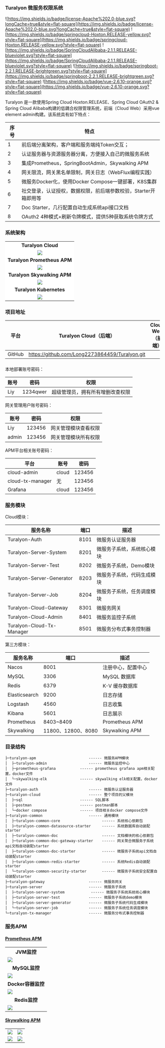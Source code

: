 ### Turalyon 微服务权限系统
![https://img.shields.io/badge/license-Apache%202.0-blue.svg?longCache=true&style=flat-square](https://img.shields.io/badge/license-Apache%202.0-blue.svg?longCache=true&style=flat-square)
![https://img.shields.io/badge/springcloud-Hoxton.RELEASE-yellow.svg?style=flat-square](https://img.shields.io/badge/springcloud-Hoxton.RELEASE-yellow.svg?style=flat-square)
![https://img.shields.io/badge/SpringCloudAlibaba-2.1.1.RELEASE-blueviolet.svg?style=flat-square](https://img.shields.io/badge/SpringCloudAlibaba-2.1.1.RELEASE-blueviolet.svg?style=flat-square)
![https://img.shields.io/badge/springboot-2.2.1.RELEASE-brightgreen.svg?style=flat-square](https://img.shields.io/badge/springboot-2.2.1.RELEASE-brightgreen.svg?style=flat-square)
![https://img.shields.io/badge/vue-2.6.10-orange.svg?style=flat-square](https://img.shields.io/badge/vue-2.6.10-orange.svg?style=flat-square)

Turalyon 是一款使用Spring Cloud Hoxton.RELEASE、Spring Cloud OAuth2 & Spring Cloud Alibaba构建的低耦合权限管理系统，前端（Cloud Web）采用vue element admin构建。该系统具有如下特点：

序号 | 特点
---|---
1 | 前后端分离架构，客户端和服务端纯Token交互； 
2 | 认证服务器与资源服务器分离，方便接入自己的微服务系统
3 | 集成Prometheus，SpringBootAdmin，Skywalking APM
4 | 网关限流，网关黑名单限制，网关日志（WebFlux编程实践）
5 | 微服务Docker化，使用Docker Compose一键部署，K8S集群
6 | 社交登录，认证授权，数据权限，前后端参数校验，Starter开箱即用等
7 | Doc Starter，几行配置自动生成系统api接口文档
8 | OAuth2 4种模式+刷新令牌模式，提供5种获取系统令牌方式

### 系统架构

<table>
  <tr>
    <td align="center" style="background: #fff"><b>Turalyon Cloud</b></td>
  </tr>
  <tr>
    <td align="center" style="background: #fff"><img src="images/cloud-demo.png"></td>
  </tr>
  <tr>
  	<td align="center" style="background: #fff"><b>Turalyon Prometheus APM</b></td>
  </tr>
  <tr>
  	<td align="center" style="background: #fff"><img src="images/prometheus_apm.png"/></td>
  </tr>
   <tr>
    <td align="center" style="background: #fff"><b>Turalyon Skywalking APM</b></td>
  </tr>
  <tr>
    <td align="center" style="background: #fff"><img src="images/skywalking_apm.png"/></td>
  </tr>
   <tr>
    <td align="center" style="background: #fff"><b>Turalyon Kubernetes</b></td>
  </tr>
  <tr>
    <td align="center" style="background: #fff"><img src="images/cloud-k8s.png"/></td>
  </tr>
</table>



### 项目地址

 平台  | Turalyon Cloud（后端） |Cloud Web（前端）
---|---|---
GitHub | https://github.com/Long2273864459/Turalyon.git |

### 

本地部署账号密码：

账号 | 密码| 权限
---|---|---
Liy | 1234qwer |超级管理员，拥有所有增删改查权限

网关管理用户账号密码：

账号 | 密码| 权限
---|---|---
Liy | 123456 |网关管理模块查看权限
admin | 123456 |网关管理模块所有权限

APM平台相关账号密码：

平台 | 账号| 密码
---|---|---
cloud-admin | cloud |123456
cloud-tx-manager | 无 | 123456
Grafana | cloud | 123456

### 服务模块

Cloud模块：

服务名称 | 端口 | 描述
---|---|---
Turalyon-Auth| 8101| 微服务认证服务器 
Turalyon-Server-System| 8201 | 微服务子系统，系统核心模块
Turalyon-Server-Test|8202 | 微服务子系统，Demo模块
Turalyon-Server-Generator|8203 | 微服务子系统，代码生成模块
Turalyon-Server-Job|8204 | 微服务子系统，任务调度模块
Turalyon-Cloud-Gateway|8301|微服务网关
Turalyon-Cloud-Admin|8401|微服务监控子系统
Turalyon-Cloud-Tx-Manager|8501|微服务分布式事务控制器

第三方模块：

服务名称 | 端口 | 描述
---|---|---
Nacos| 8001 |注册中心，配置中心 
MySQL| 3306 |MySQL 数据库 
Redis| 6379 | K-V 缓存数据库 
Elasticsearch|9200 | 日志存储
Logstash|4560|日志收集
Kibana|5601|日志展示
Prometheus|8403~8409|Prometheus APM
Skywalking|11800、12800、8080|Skywalking APM

### 目录结构
```
├─turalyon-apm                        ------ 微服务APM模块
│  ├─turalyon-admin                   ------ 微服务监控中心
│  ├─prometheus-grafana           ------ prometheus grafana apm相关配置，docker文件
│  └─skywalking-elk               ------ skywalking elk相关配置，docker文件
├─turalyon-auth                       ------ 微服务认证服务器
├─turalyon-cloud                      ------ 整个项目的父模块
│  ├─sql                          ------ SQL脚本
│  ├─postman                      ------ postman脚本
│  └─docker compose               ------ 项目相关docker compose文件
├─turalyon-common                     ------ 通用模块
│  ├─turalyon-common-core                   ------ 系统核心依赖包
│  ├─turalyon-common-datasource-starter     ------ 系统数据库自动装配starter
│  ├─turalyon-common-doc                    ------ 文档模块的核心依赖包
│  ├─turalyon-common-doc-gateway-starter    ------ 网关聚合微服务子系统api文档自动装配starter
│  ├─turalyon-common-doc-starter            ------ 微服务子系统api文档自动装配starter
│  ├─turalyon-common-redis-starter          ------ 系统Redis自动装配starter
│  └─turalyon-common-security-starter       ------ 微服务子系统安全配置自动装配starter
├─turalyon-gateway                    ------ 微服务网关
├─turalyon-server                     ------ 微服务子系统
│  ├─turalyon-server-system            ------ 微服务子系统系统核心模块
│  ├─turalyon-server-test             ------ 微服务子系统demo模块
│  ├─turalyon-server-generator        ------ 微服务子系统代码生成模块
│  └─turalyon-server-job              ------ 微服务子系统任务调度模块
└─turalyon-tx-manager                 ------ 微服务分布式事务控制器
```


### 服务APM

#### [Prometheus APM](http://cloud.mrbird.cn:8404)

<table>
  <tr>
     <td width="100%" align="center"><b>JVM监控</b></td>
  </tr>
  <tr>
     <td><img src="images/jvm_monitor.png"/></td>
  </tr>
  <tr>
  	<td width="100%" align="center"><b>MySQL监控</b></td>
  </tr>
  <tr>
  	<td><img src="images/mysql_monitor.png"/></td>
  </tr>
   <tr>
     <td width="100%" align="center"><b>Docker容器监控</b></td>
  </tr>
  <tr>
     <td><img src="images/docker_container_monitor.png"/></td>
  </tr>
  <tr>
  	<td width="100%" align="center"><b>Redis监控</b></td>
  </tr>
  <tr>
  	<td><img src="images/redis_monitor.png"/></td>
  </tr>
</table>


#### [ Skywalking APM](http://127.0.0.1:8080/)

<table>
  <tr>
     <td><img src="images/skywalking1.png"/></td>
     <td><img src="images/skywalking2.png"/></td>
  </tr>
  <tr>
     <td><img src="images/skywalking3.png"/></td>
     <td><img src="images/skywalking4.png"/></td>
  </tr>
</table>

